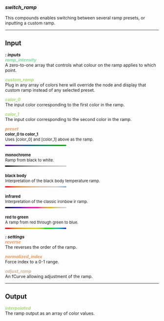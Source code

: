 ### ***switch_ramp***
This compounds enables switching between several ramp presets, or inputting a custom ramp.<br />

***
## Input
***: inputs***  
<span style="color:#82D99F">***ramp_intensity***</span>
<br />A zero-to-one array that controls what colour on the ramp applies to which point.

<span style="color:#A8D977">***custom_ramp***</span>
<br />Plug in any array of colors here will override the node and display that custom ramp instead of any selected preset.

<span style="color:#A8D977">***color_0***</span>
<br />The input color corresponding to the first color in the ramp.

<span style="color:#A8D977">***color_1***</span>
<br />The input color corresponding to the second color in the ramp.    

<span style="color:#E69963">***preset***</span>  
<font size="2">**color_0 to color_1**<br />Uses [color_0] and [color_1] above as the ramp.<br />![ramp example](../helper_icons/custom.png)<br/><br/>**monochrome**<br />Ramp from black to white.<br />![ramp example](../helper_icons/monochrome.png)<br/><br/>**black body**<br />Interpretation of the black body temperature ramp.<br />![ramp example](../helper_icons/bbody.png)<br/><br/>**infrared**<br />Interpretation of the classic ironbow ir ramp.<br />![ramp example](../helper_icons/ir.png)<br/><br/>**red to green**<br />A ramp from red through green to blue.<br />![ramp example](../helper_icons/r2g.png)</font>

***: settings***  
<span style="color:#E69963">***reverse***</span>
<br />The reverses the order of the ramp.

<span style="color:#E69963">***normalized_index***</span>
<br />Force index to a 0-1 range.

<span style="color:#CCB699">***adjust_ramp***</span>
<br />An fCurve allowing adjustment of the ramp.

***
## Output
<span style="color:#A8D977">***interpolated***</span>
<br />The ramp output as an array of color values.

